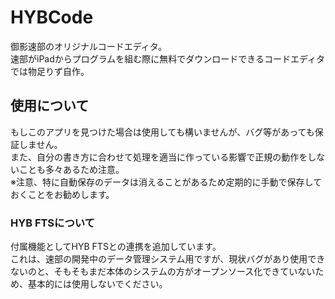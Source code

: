 # HYBCode
御影速部のオリジナルコードエディタ。  
速部がiPadからプログラムを組む際に無料でダウンロードできるコードエディタでは物足りず自作。  
## 使用について
もしこのアプリを見つけた場合は使用しても構いませんが、バグ等があっても保証しません。  
また、自分の書き方に合わせて処理を適当に作っている影響で正規の動作をしないことも多々あるため注意。  
※注意、特に自動保存のデータは消えることがあるため定期的に手動で保存しておくことをお勧めします。  
### HYB FTSについて
付属機能としてHYB FTSとの連携を追加しています。  
これは、速部の開発中のデータ管理システム用ですが、現状バグがあり使用できないのと、そもそもまだ本体のシステムの方がオープンソース化できていないため、基本的には使用しないでください。